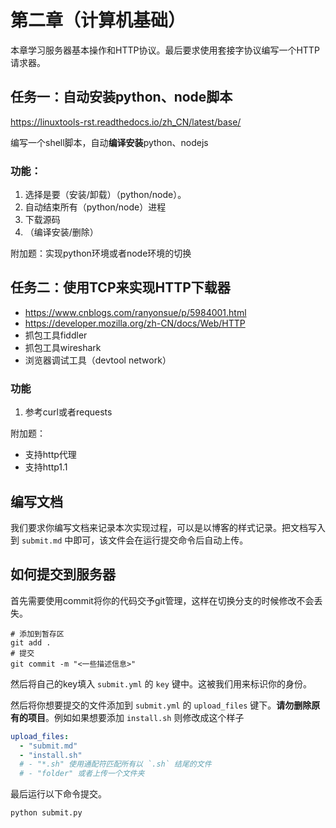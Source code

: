 # 第二章（计算机基础）

本章学习服务器基本操作和HTTP协议。最后要求使用套接字协议编写一个HTTP请求器。

## 任务一：自动安装python、node脚本

https://linuxtools-rst.readthedocs.io/zh_CN/latest/base/

编写一个shell脚本，自动**编译安装**python、nodejs

### 功能：

1. 选择是要（安装/卸载）（python/node）。
2. 自动结束所有（python/node）进程
3. 下载源码
4. （编译安装/删除）

附加题：实现python环境或者node环境的切换

## 任务二：使用TCP来实现HTTP下载器

- https://www.cnblogs.com/ranyonsue/p/5984001.html
- https://developer.mozilla.org/zh-CN/docs/Web/HTTP
- 抓包工具fiddler
- 抓包工具wireshark
- 浏览器调试工具（devtool network）

### 功能

1. 参考curl或者requests

附加题：
- 支持http代理
- 支持http1.1

## 编写文档

我们要求你编写文档来记录本次实现过程，可以是以博客的样式记录。把文档写入到 `submit.md` 中即可，该文件会在运行提交命令后自动上传。

## 如何提交到服务器

首先需要使用commit将你的代码交予git管理，这样在切换分支的时候修改不会丢失。

```shell
# 添加到暂存区
git add .
# 提交
git commit -m "<一些描述信息>"
```

然后将自己的key填入 `submit.yml` 的 `key` 键中。这被我们用来标识你的身份。

然后将你想要提交的文件添加到 `submit.yml` 的 `upload_files` 键下。**请勿删除原有的项目**。例如如果想要添加 `install.sh` 则修改成这个样子

```yaml
upload_files:
  - "submit.md"
  - "install.sh"
  # - "*.sh" 使用通配符匹配所有以 `.sh` 结尾的文件
  # - "folder" 或者上传一个文件夹
```

最后运行以下命令提交。

```shell
python submit.py
```
